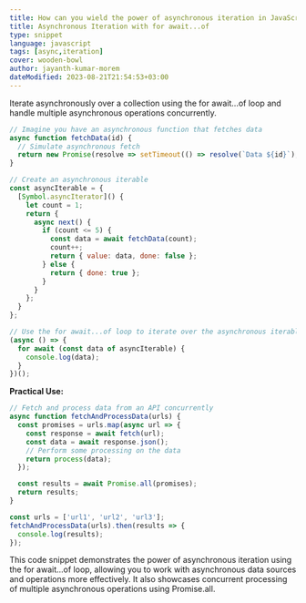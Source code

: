 ```yaml
---
title: How can you wield the power of asynchronous iteration in JavaScript to seamlessly process data from multiple sources concurrently?
title: Asynchronous Iteration with for await...of
type: snippet
language: javascript
tags: [async,iteration]
cover: wooden-bowl
author: jayanth-kumar-morem
dateModified: 2023-08-21T21:54:53+03:00
---
```


Iterate asynchronously over a collection using the for await...of loop and handle multiple asynchronous operations concurrently.

```js
// Imagine you have an asynchronous function that fetches data
async function fetchData(id) {
  // Simulate asynchronous fetch
  return new Promise(resolve => setTimeout(() => resolve(`Data ${id}`), 1000));
}

// Create an asynchronous iterable
const asyncIterable = {
  [Symbol.asyncIterator]() {
    let count = 1;
    return {
      async next() {
        if (count <= 5) {
          const data = await fetchData(count);
          count++;
          return { value: data, done: false };
        } else {
          return { done: true };
        }
      }
    };
  }
};

// Use the for await...of loop to iterate over the asynchronous iterable
(async () => {
  for await (const data of asyncIterable) {
    console.log(data);
  }
})();
```

**Practical Use:**
```js
// Fetch and process data from an API concurrently
async function fetchAndProcessData(urls) {
  const promises = urls.map(async url => {
    const response = await fetch(url);
    const data = await response.json();
    // Perform some processing on the data
    return process(data);
  });

  const results = await Promise.all(promises);
  return results;
}

const urls = ['url1', 'url2', 'url3'];
fetchAndProcessData(urls).then(results => {
  console.log(results);
});
```

This code snippet demonstrates the power of asynchronous iteration using the for await...of loop, allowing you to work with asynchronous data sources and operations more effectively. It also showcases concurrent processing of multiple asynchronous operations using Promise.all.